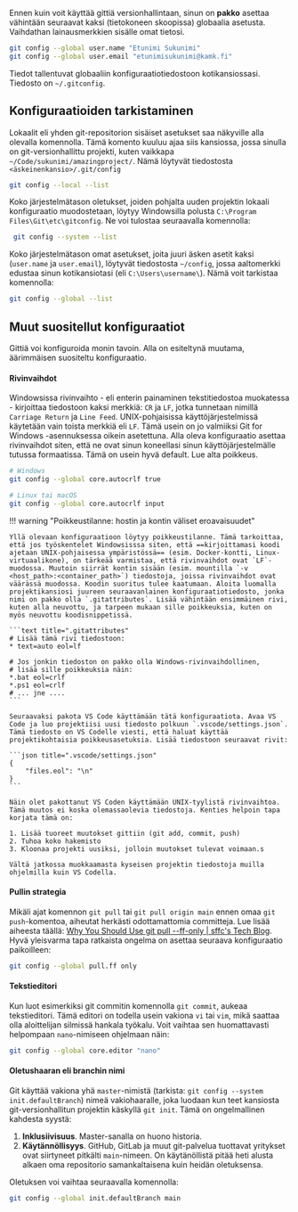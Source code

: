 Ennen kuin voit käyttää gittiä versionhallintaan, sinun on **pakko** asettaa vähintään seuraavat kaksi (tietokoneen skoopissa) globaalia asetusta. Vaihdathan lainausmerkkien sisälle omat tietosi.

```bash
git config --global user.name "Etunimi Sukunimi"
git config --global user.email "etunimisukunimi@kamk.fi"
```

Tiedot tallentuvat globaaliin konfiguraatiotiedostoon kotikansiossasi. Tiedosto on `~/.gitconfig`.


## Konfiguraatioiden tarkistaminen

Lokaalit eli yhden git-repositorion sisäiset asetukset saa näkyville alla olevalla komennolla. Tämä komento kuuluu ajaa siis kansiossa, jossa sinulla on git-versionhallittu projekti, kuten vaikkapa `~/Code/sukunimi/amazingproject/`. Nämä löytyvät tiedostosta `<äskeinenkansio>/.git/config`

```bash
git config --local --list
```

Koko järjestelmätason oletukset, joiden pohjalta uuden projektin lokaali konfiguraatio muodostetaan, löytyy Windowsilla polusta `C:\Program Files\Git\etc\gitconfig`. Ne voi tulostaa seuraavalla komennolla:

```bash
 git config --system --list
```

Koko järjestelmätason omat asetukset, joita juuri äsken asetit kaksi (`user.name` ja `user.email`), löytyvät tiedostosta `~/config`, jossa aaltomerkki edustaa sinun kotikansiotasi (eli `C:\Users\username\`). Nämä voit tarkistaa komennolla:

```bash
git config --global --list
```





## Muut suositellut konfiguraatiot

Gittiä voi konfiguroida monin tavoin. Alla on esiteltynä muutama, äärimmäisen suositeltu konfiguraatio.



#### Rivinvaihdot

Windowsissa rivinvaihto - eli enterin painaminen tekstitiedostoa muokatessa - kirjoittaa tiedostoon kaksi merkkiä: `CR` ja `LF`, jotka tunnetaan nimillä `Carriage Return` ja `Line Feed`. UNIX-pohjaisissa käyttöjärjestelmissä käytetään vain toista merkkiä eli `LF`.  Tämä usein on jo valmiiksi Git for Windows -asennuksessa oikein asetettuna. Alla oleva konfiguraatio asettaa rivinvaihdot siten, että ne ovat sinun koneellasi sinun käyttöjärjestelmälle tutussa formaatissa. Tämä on usein hyvä default. Lue alta poikkeus.

```bash
# Windows
git config --global core.autocrlf true

# Linux tai macOS
git config --global core.autocrlf input
```

!!! warning "Poikkeustilanne: hostin ja kontin väliset eroavaisuudet"

    Yllä olevaan konfiguraatioon löytyy poikkeustilanne. Tämä tarkoittaa, että jos työskentelet Windowsisssa siten, että ==kirjoittamasi koodi ajetaan UNIX-pohjaisessa ympäristössä== (esim. Docker-kontti, Linux-virtuaalikone), on tärkeää varmistaa, että rivinvaihdot ovat `LF`-muodossa. Muutoin siirrät kontin sisään (esim. mountilla `-v <host_path>:<container_path>`) tiedostoja, joissa rivinvaihdot ovat väärässä muodossa. Koodin suoritus tulee kaatumaan. Aloita luomalla projektikansiosi juureen seuraavanlainen konfiguraatiotiedosto, jonka nimi on pakko olla `.gitattributes`. Lisää vähintään ensimmäinen rivi, kuten alla neuvottu, ja tarpeen mukaan sille poikkeuksia, kuten on myös neuvottu koodisnippetissä.

    ```text title=".gitattributes"
    # Lisää tämä rivi tiedostoon:
    * text=auto eol=lf

    # Jos jonkin tiedoston on pakko olla Windows-rivinvaihdollinen,
    # lisää sille poikkeuksia näin:
    *.bat eol=crlf
    *.ps1 eol=crlf
    # ... jne ....
    ```

    Seuraavaksi pakota VS Code käyttämään tätä konfiguraatiota. Avaa VS Code ja luo projektiisi uusi tiedosto polkuun `.vscode/settings.json`. Tämä tiedosto on VS Codelle viesti, että haluat käyttää projektikohtaisia poikkeusasetuksia. Lisää tiedostoon seuraavat rivit:

    ```json title=".vscode/settings.json"
    {
        "files.eol": "\n"
    }
    ```

    Näin olet pakottanut VS Coden käyttämään UNIX-tyylistä rivinvaihtoa. Tämä muutos ei koska olemassaolevia tiedostoja. Kenties helpoin tapa korjata tämä on:

    1. Lisää tuoreet muutokset gittiin (git add, commit, push)
    2. Tuhoa koko hakemisto
    3. Kloonaa projekti uusiksi, jolloin muutokset tulevat voimaan.s

    Vältä jatkossa muokkaamasta kyseisen projektin tiedostoja muilla ohjelmilla kuin VS Codella.

#### Pullin strategia

Mikäli ajat komennon `git pull` tai `git pull origin main` ennen omaa `git push`-komentoa, aiheutat herkästi odottamattomia committeja. Lue lisää aiheesta täällä: [Why You Should Use git pull --ff-only | sffc's Tech Blog](https://blog.sffc.xyz/post/185195398930/why-you-should-use-git-pull-ff-only). Hyvä yleisvarma tapa ratkaista ongelma on asettaa seuraava konfiguraatio paikoilleen:

```bash
git config --global pull.ff only
```


#### Tekstieditori

Kun luot esimerkiksi git commitin komennolla `git commit`, aukeaa tekstieditori. Tämä editori on todella usein vakiona `vi` tai `vim`, mikä saattaa olla aloittelijan silmissä hankala työkalu. Voit vaihtaa sen huomattavasti helpompaan `nano`-nimiseen ohjelmaan näin:

```bash
git config --global core.editor "nano"
```


#### Oletushaaran eli branchin nimi

Git käyttää vakiona yhä `master`-nimistä (tarkista: `git config --system init.defaultBranch`) nimeä vakiohaaralle, joka luodaan kun teet kansiosta git-versionhallitun projektin käskyllä `git init`. Tämä on ongelmallinen kahdesta syystä:

1. **Inklusiivisuus**. Master-sanalla on huono historia.
2. **Käytännöllisyys**. GitHub, GitLab ja muut git-palvelua tuottavat yritykset ovat siirtyneet pitkälti `main`-nimeen. On käytänöllistä pitää heti alusta alkaen oma repositorio samankaltaisena kuin heidän oletuksensa.

Oletuksen voi vaihtaa seuraavalla komennolla:

```bash
git config --global init.defaultBranch main
```


